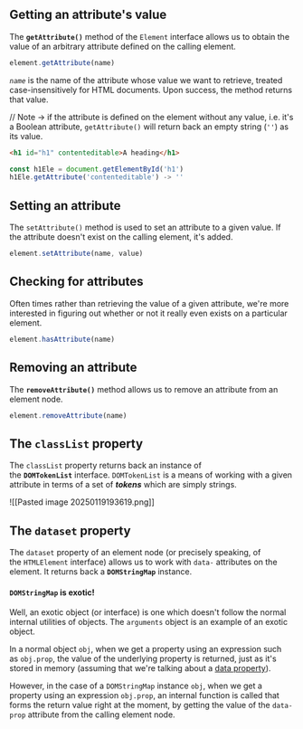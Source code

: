 ## Getting an attribute's value

The **`getAttribute()`** method of the `Element` interface allows us to obtain the value of an arbitrary attribute defined on the calling element.

```js
element.getAttribute(name)
```

_`name`_ is the name of the attribute whose value we want to retrieve, treated case-insensitively for HTML documents. Upon success, the method returns that value.

// Note -> if the attribute is defined on the element without any value, i.e. it's a Boolean attribute, `getAttribute()` will return back an empty string (`''`) as its value.

```html
<h1 id="h1" contenteditable>A heading</h1>
```

```js
const h1Ele = document.getElementById('h1')
h1Ele.getAttribute('contenteditable') -> ''
```

## Setting an attribute
The `setAttribute()` method is used to set an attribute to a given value. If the attribute doesn't exist on the calling element, it's added.

```js
element.setAttribute(name, value)
```

## Checking for attributes

Often times rather than retrieving the value of a given attribute, we're more interested in figuring out whether or not it really even exists on a particular element.

```js
element.hasAttribute(name)
```

## Removing an attribute

The **`removeAttribute()`** method allows us to remove an attribute from an element node.

```js
element.removeAttribute(name)
```

## The `classList` property

The `classList` property returns back an instance of the **`DOMTokenList`** interface. `DOMTokenList` is a means of working with a given attribute in terms of a set of **_tokens_** which are simply strings.

![[Pasted image 20250119193619.png]]

## The `dataset` property

The `dataset` property of an element node (or precisely speaking, of the `HTMLElement` interface) allows us to work with `data-` attributes on the element. It returns back a **`DOMStringMap`** instance.

#### `DOMStringMap` is exotic!

Well, an exotic object (or interface) is one which doesn't follow the normal internal utilities of objects. The `arguments` object is an example of an exotic object.

In a normal object `obj`, when we get a property using an expression such as `obj.prop`, the value of the underlying property is returned, just as it's stored in memory (assuming that we're talking about a [data property](https://www.codeguage.com/courses/js/objects-property-attributes)).

However, in the case of a `DOMStringMap` instance `obj`, when we get a property using an expression `obj.prop`, an internal function is called that forms the return value right at the moment, by getting the value of the `data-prop` attribute from the calling element node.






